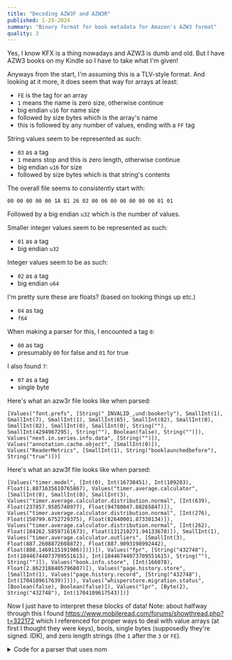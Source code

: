 ```yaml
---
title: "Decoding AZW3F and AZW3R"
published: 1-29-2024
summary: "Binary format for book metadata for Amazon's AZW3 format"
quality: 3
---
```


Yes, I know KFX is a thing nowadays and AZW3 is dumb and old. But I have AZW3 books on my Kindle so I have to take what I'm given!

Anyways from the start, I'm assuming this is a TLV-style format. And looking at it more, it does seem that way for arrays at least:

-   `FE` is the tag for an array
-   `1` means the name is zero size, otherwise continue
-   big endian `u16` for name size
-   followed by size bytes which is the array's name
-   this is followed by any number of values, ending with a `FF` tag

String values seem to be represented as such:

-   `03` as a tag
-   `1` means stop and this is zero length, otherwise continue
-   big endian `u16` for size
-   followed by size bytes which is that string's contents

The overall file seems to consistently start with:

```
00 00 00 00 00 1A B1 26 02 00 00 00 00 00 00 00 01 01
```

Followed by a big endian `u32` which is the number of values.

Smaller integer values seem to be represented as such:

-   `01` as a tag
-   big endian `u32`

Integer values seem to be as such:

-   `02` as a tag
-   big endian `u64`

I'm pretty sure these are floats? (based on looking things up etc.)

-   `04` as tag
-   `f64`

When making a parser for this, I encounted a tag `0`:

-   `00` as tag
-   presumably `00` for false and `01` for true

I also found `7`:

-   `07` as a tag
-   single byte

Here's what an azw3r file looks like when parsed:

```
[Values("font.prefs", [String("_INVALID_,und:bookerly"), SmallInt(1), SmallInt(7), SmallInt(1), SmallInt(65), SmallInt(82), SmallInt(0), SmallInt(82), SmallInt(0), SmallInt(0), String(""), SmallInt(4294967295), String(""), Boolean(false), String("")]), Values("next.in.series.info.data", [String("")]), Values("annotation.cache.object", [SmallInt(0)]), Values("ReaderMetrics", [SmallInt(1), String("booklaunchedbefore"), String("true")])]
```

Here's what an azw3f file looks like when parsed:

```
[Values("timer.model", [Int(0), Int(16738451), Int(109283), Float(1.8871635610765867), Values("timer.average.calculator", [SmallInt(0), SmallInt(0), SmallInt(3), Values("timer.average.calculator.distribution.normal", [Int(639), Float(237857.9505740977), Float(94780047.88265847)]), Values("timer.average.calculator.distribution.normal", [Int(276), Float(150799.6752729375), Float(82640001.87330134)]), Values("timer.average.calculator.distribution.normal", [Int(262), Float(184262.58597161673), Float(131210271.94133678)]), SmallInt(1), Values("timer.average.calculator.outliers", [SmallInt(3), Float(887.2608872608872), Float(887.9093198992442), Float(888.1469115191986)])])]), Values("fpr", [String("432748"), Int(18446744073709551615), Int(18446744073709551615), String(""), String("")]), Values("book.info.store", [Int(166078), Float(2.8623188405796807)]), Values("page.history.store", [SmallInt(1), Values("page.history.record", [String("432748"), Int(1704109617639)])]), Values("whisperstore.migration.status", [Boolean(false), Boolean(false)]), Values("lpr", [Byte(2), String("432748"), Int(1704109617543)])]
```

Now I just have to interpret these blocks of data! Note: about halfway through this I found <https://www.mobileread.com/forums/showthread.php?t=322172> which I referenced for proper ways to deal with value arrays (at first I thought they were keys), bools, single bytes (supposedly they're signed. IDK), and zero length strings (the `1` after the `3` or `FE`).

<details>
<summary>Code for a parser that uses nom</summary>

```rust
use nom;
use nom::bytes::complete::{tag, take};
use nom::error;
use nom::number::complete::{f64, u16, u32, u64, u8};
use nom::number::Endianness::Big;

const HEADER: [u8; 17] = [
    0x00, 0x00, 0x00, 0x00, 0x00, 0x1A, 0xB1, 0x26, 0x02, 0x00, 0x00, 0x00, 0x00, 0x00, 0x00, 0x00,
    0x01,
];

fn from_bytes(bytes: &[u8]) -> nom::IResult<&[u8], Vec<Value>> {
    let (bytes, _) = tag(HEADER)(bytes)?;
    let (bytes, length) = val(bytes)?;

    let key_count = if let Value::SmallInt(num) = length {
        num
    } else {
        return Err(nom::Err::Failure(error::Error::new(
            bytes,
            error::ErrorKind::Tag,
        )));
    };

    let mut bytes = bytes;
    let mut result = Vec::new();
    for _ in 0..key_count {
        let (left, value) = val(bytes)?;
        result.push(value);
        bytes = left;
    }

    Ok((bytes, result))
}

#[derive(Debug)]
enum Value<'a> {
    EndOfValues,
    SmallInt(u32),
    Int(u64),
    Float(f64),
    String(&'a str),
    Boolean(bool),
    Values(&'a str, Vec<Value<'a>>),
    Byte(u8),
}

fn val(bytes: &[u8]) -> nom::IResult<&[u8], Value> {
    let (bytes, tag) = u8(bytes)?;

    match tag {
        1 => u32(Big)(bytes).map(|(left, right)| (left, Value::SmallInt(right))),
        3 => string(bytes).map(|(left, right)| (left, Value::String(std::str::from_utf8(right).unwrap()))),
        0 => u8(bytes)
            .map(|(left, right)| (left, Value::Boolean(if right == 0 { false } else { true }))),
        255 => Ok((bytes, Value::EndOfValues)),
        2 => u64(Big)(bytes).map(|(left, right)| (left, Value::Int(right))),
        4 => f64(Big)(bytes).map(|(left, right)| (left, Value::Float(right))),
        254 => {
            let (left, name) = string(bytes)?;
            let mut bytes = left;

            let mut result = Vec::new();
            loop {
                let (left, value) = val(bytes)?;
                bytes = left;

                match value {
                    Value::EndOfValues => {
                        break;
                    }
                    v => {
                        result.push(v);
                    }
                }
            }

            Ok((bytes, Value::Values(std::str::from_utf8(name).unwrap(), result)))
        }
        7 => u8(bytes).map(|(left, right)| (left, Value::Byte(right))),
        _ => todo!("unknown tag {}, left: {:?}", tag, bytes),
    }
}

fn string(bytes: &[u8]) -> nom::IResult<&[u8], &[u8]> {
    let (bytes, marker_byte) = u8(bytes)?;

    match marker_byte {
        0 => {
            let (bytes, size) = u16(Big)(bytes)?;
            take(size)(bytes)
        }
        1 => Ok((bytes, b"")),
        _ => Err(nom::Err::Failure(error::Error::new(
            bytes,
            error::ErrorKind::Tag,
        ))),
    }
}

fn main() {
    println!("Reading .azw3r");
    let contents = std::fs::read("Spice and Wolf 01 - Isuna Hasekura_2.azw3r").unwrap();
    let (left, values) = from_bytes(contents.as_slice()).unwrap();

    assert_eq!(left.len(), 0);

    println!("{:?}", values);

    println!("Reading .azw3f");
    let contents = std::fs::read("Spice and Wolf 01 - Isuna Hasekura_2.azw3f").unwrap();
    let (left, values) = from_bytes(contents.as_slice()).unwrap();

    assert_eq!(left.len(), 0);

    println!("{:?}", values);
}
```

</details>
